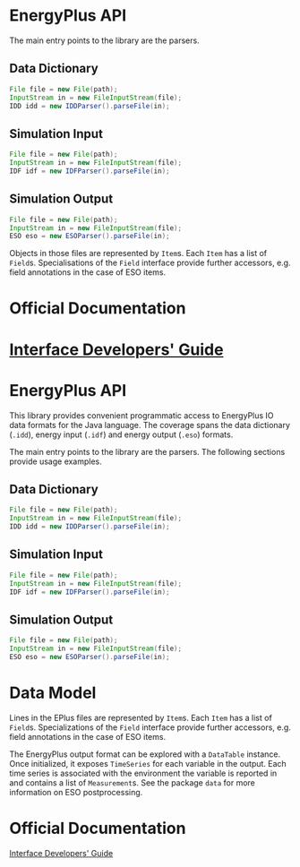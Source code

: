 # EnergyPlus API

The main entry points to the library are the parsers.

## Data Dictionary

```java
File file = new File(path);
InputStream in = new FileInputStream(file);
IDD idd = new IDDParser().parseFile(in);
```

## Simulation Input

```java
File file = new File(path);
InputStream in = new FileInputStream(file);
IDF idf = new IDFParser().parseFile(in);
```

## Simulation Output

```java
File file = new File(path);
InputStream in = new FileInputStream(file);
ESO eso = new ESOParser().parseFile(in);
```

Objects in those files are represented by `Item`s. Each `Item` has a list of
`Field`s. Specialisations of the `Field` interface provide further accessors,
e.g. field annotations in the case of ESO items.

# Official Documentation

[Interface Developers' Guide](https://nrel.github.io/EnergyPlus/InterfaceDeveloper/InterfaceDeveloper/)
=======
# EnergyPlus API

This library provides convenient programmatic access to EnergyPlus IO data
formats for the Java language. The coverage spans the data dictionary (`.idd`),
energy input (`.idf`) and energy output (`.eso`) formats.

The main entry points to the library are the parsers. The following sections
provide usage examples.

## Data Dictionary

```java
File file = new File(path);
InputStream in = new FileInputStream(file);
IDD idd = new IDDParser().parseFile(in);
```

## Simulation Input

```java
File file = new File(path);
InputStream in = new FileInputStream(file);
IDF idf = new IDFParser().parseFile(in);
```

## Simulation Output

```java
File file = new File(path);
InputStream in = new FileInputStream(file);
ESO eso = new ESOParser().parseFile(in);
```

# Data Model

Lines in the EPlus files are represented by `Item`s. Each `Item` has a list of
`Field`s. Specializations of the `Field` interface provide further accessors,
e.g. field annotations in the case of ESO items.

The EnergyPlus output format can be explored with a `DataTable` instance. Once
initialized, it exposes `TimeSeries` for each variable in the output. Each time
series is associated with the environment the variable is reported in and
contains a list of `Measurement`s. See the package `data` for more information
on ESO postprocessing.

# Official Documentation

[Interface Developers' Guide](https://nrel.github.io/EnergyPlus/InterfaceDeveloper/InterfaceDeveloper/)
